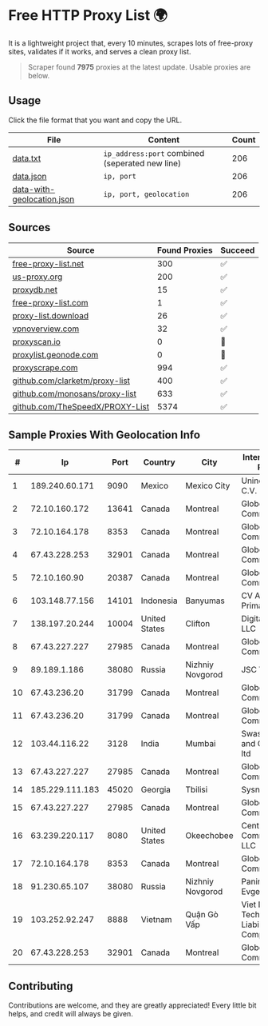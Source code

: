 
# Free HTTP Proxy List 🌍

It is a lightweight project that, every 10 minutes, scrapes lots of free-proxy sites, validates if it works, and serves a clean proxy list.


> Scraper found **7975** proxies at the latest update. Usable proxies are below.

## Usage

Click the file format that you want and copy the URL.


|File|Content|Count|
|----|-------|-----|
|[data.txt](https://raw.githubusercontent.com/themiralay/Proxy-List-World/master/data.txt)|`ip_address:port` combined (seperated new line)|206|
|[data.json](https://raw.githubusercontent.com/themiralay/Proxy-List-World/master/data.json)|`ip, port`|206|
|[data-with-geolocation.json](https://raw.githubusercontent.com/themiralay/Proxy-List-World/master/data-with-geolocation.json)|`ip, port, geolocation`|206|

## Sources

|Source|Found Proxies|Succeed|
|------|-------------|-------|
|[free-proxy-list.net](https://free-proxy-list.net)|300|✅|
|[us-proxy.org](https://www.us-proxy.org)|200|✅|
|[proxydb.net](http://proxydb.net)|15|✅|
|[free-proxy-list.com](https://free-proxy-list.com/?page=&port=&type%5B%5D=http&type%5B%5D=https&up_time=0&search=Search)|1|✅|
|[proxy-list.download](https://www.proxy-list.download/HTTP)|26|✅|
|[vpnoverview.com](https://vpnoverview.com/privacy/anonymous-browsing/free-proxy-servers)|32|✅|
|[proxyscan.io](https://www.proxyscan.io)|0|🚫|
|[proxylist.geonode.com](https://proxylist.geonode.com/api/proxy-list?limit=300&page=1&sort_by=lastChecked&sort_type=desc&protocols=http,https)|0|🚫|
|[proxyscrape.com](https://api.proxyscrape.com/v2/?request=displayproxies&protocol=http&timeout=10000&country=all&ssl=all&anonymity=all)|994|✅|
|[github.com/clarketm/proxy-list](https://raw.githubusercontent.com/clarketm/proxy-list/master/proxy-list-raw.txt)|400|✅|
|[github.com/monosans/proxy-list](https://raw.githubusercontent.com/monosans/proxy-list/main/proxies/http.txt)|633|✅|
|[github.com/TheSpeedX/PROXY-List](https://raw.githubusercontent.com/TheSpeedX/PROXY-List/master/http.txt)|5374|✅|


## Sample Proxies With Geolocation Info

|#|Ip|Port|Country|City|Internet Service Provider|
|-|--|----|-------|----|-------------------------|
|1|189.240.60.171|9090|Mexico|Mexico City|Uninet S.A. de C.V.|
|2|72.10.160.172|13641|Canada|Montreal|GloboTech Communications|
|3|72.10.164.178|8353|Canada|Montreal|GloboTech Communications|
|4|67.43.228.253|32901|Canada|Montreal|GloboTech Communications|
|5|72.10.160.90|20387|Canada|Montreal|GloboTech Communications|
|6|103.148.77.156|14101|Indonesia|Banyumas|CV Atha Media Prima|
|7|138.197.20.244|10004|United States|Clifton|DigitalOcean, LLC|
|8|67.43.227.227|27985|Canada|Montreal|GloboTech Communications|
|9|89.189.1.186|38080|Russia|Nizhniy Novgorod|JSC Vimpelcom|
|10|67.43.236.20|31799|Canada|Montreal|GloboTech Communications|
|11|67.43.236.20|31799|Canada|Montreal|GloboTech Communications|
|12|103.44.116.22|3128|India|Mumbai|Swastik Internet and Cables pvt. ltd|
|13|67.43.227.227|27985|Canada|Montreal|GloboTech Communications|
|14|185.229.111.183|45020|Georgia|Tbilisi|Sysnet LLC|
|15|67.43.227.227|27985|Canada|Montreal|GloboTech Communications|
|16|63.239.220.117|8080|United States|Okeechobee|CenturyLink Communications, LLC|
|17|72.10.164.178|8353|Canada|Montreal|GloboTech Communications|
|18|91.230.65.107|38080|Russia|Nizhniy Novgorod|Panin Kirill Evgenyevich|
|19|103.252.92.247|8888|Vietnam|Quận Gò Vấp|Viet Digital Technology Liability Company|
|20|67.43.228.253|32901|Canada|Montreal|GloboTech Communications|



## Contributing

Contributions are welcome, and they are greatly appreciated! Every
little bit helps, and credit will always be given.

